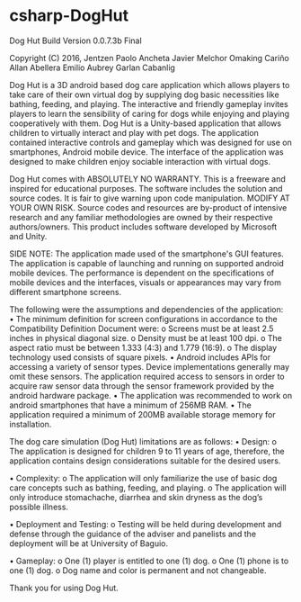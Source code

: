 # csharp-DogHut

Dog Hut
Build Version 0.0.7.3b Final

Copyright (C) 2016, 
Jentzen Paolo Ancheta Javier
Melchor Omaking Cariño
Allan Abellera Emilio
Aubrey Garlan Cabanlig

Dog Hut is a 3D android based dog care application which allows players to take care of their own virtual dog by supplying dog basic necessities like bathing, feeding, and playing. The interactive and friendly gameplay invites players to learn the sensibility of caring for dogs while enjoying and playing cooperatively with them. Dog Hut is a Unity-based application that allows children to virtually interact and play with pet dogs. The application contained interactive controls and gameplay which was designed for use on smartphones, Android mobile device. The interface of the application was designed to make children enjoy sociable interaction with virtual dogs.

Dog Hut comes with ABSOLUTELY NO WARRANTY.
This is a freeware and inspired for educational purposes.
The software includes the solution and source codes. It is fair to give warning upon code manipulation. MODIFY AT YOUR OWN RISK.
Source codes and resources are by-product of intensive research and any familiar methodologies are owned by their respective authors/owners.
This product includes software developed by Microsoft and Unity.

SIDE NOTE:
The application made used of the smartphone's GUI features. The application is capable of launching and running on supported android mobile devices. The performance is dependent on the specifications of mobile devices and the interfaces, visuals or appearances may vary from different smartphone screens.

The following were the assumptions and dependencies of the application:     
•	The minimum definition for screen configurations in accordance to the Compatibility Definition Document were:
o	Screens must be at least 2.5 inches in physical diagonal size.
o	Density must be at least 100 dpi.
o	The aspect ratio must be between 1.333 (4:3) and 1.779 (16:9).
o	The display technology used consists of square pixels.
•	Android includes APIs for accessing a variety of sensor types. Device implementations generally may omit these sensors. The application required access to sensors in order to acquire raw sensor data through the sensor framework provided by the android hardware package.
•	The application was recommended to work on android smartphones that have a minimum of 256MB RAM.
•	The application required a minimum of 200MB available storage memory for installation. 

The dog care simulation (Dog Hut) limitations are as follows:
•	Design:
o	The application is designed for children 9 to 11 years of age, therefore, the application contains design considerations suitable for the desired users.

•	Complexity:
o	The application will only familiarize the use of basic dog care concepts such as bathing, feeding, and playing.
o	The application will only introduce stomachache, diarrhea and skin dryness as the dog’s possible illness.

•	Deployment and Testing:
o	Testing will be held during development and defense through the guidance of the adviser and panelists and the deployment will be at University of Baguio.

•	Gameplay:
o	One (1) player is entitled to one (1) dog.
o	One (1) phone is to one (1) dog.
o	Dog name and color is permanent and not changeable. 

Thank you for using Dog Hut.

